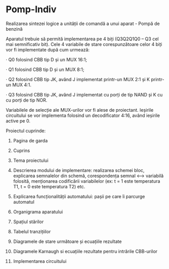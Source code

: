 # Pomp-Indiv
Realizarea sintezei logice a unității de comandă a unui aparat - Pompă de benzină
 
Aparatul trebuie să permită implementarea pe 4 biți (Q3Q2Q1Q0 – Q3 cel mai semnificativ bit). Cele 4 variabile de stare corespunzătoare celor 4 biți vor fi implementate după cum urmează:

· Q0 folosind CBB tip D și un MUX 16:1;

· Q1 folosind CBB tip D și un MUX 8:1;

· Q2 folosind CBB tip JK, având J implementat printr-un MUX 2:1 și K printr-un MUX 4:1.

· Q3 folosind CBB tip JK, având J implementat cu porți de tip NAND și K cu cu porți de tip NOR.

Variabilele de selecție ale MUX-urilor vor fi alese de proiectant.
Ieșirile circuitului se vor implementa folosind un decodificator 4:16, având ieșirile active pe 0.

Proiectul cuprinde:
1. Pagina de garda

2. Cuprins

3. Tema proiectului

4. Descrierea modului de implementare: realizarea schemei bloc, explicarea semnalelor din schemă, corespondența semnal <--> variabilă folosită, menționarea codificării variabilelor (ex: t = 1 este temperatura T1, t = 0 este temperatura T2) etc.

5. Explicarea funcționalității automatului: pașii pe care îi parcurge automatul

6. Organigrama aparatului

7. Spațiul stărilor

8. Tabelul tranzițiilor

9.  Diagramele de stare următoare și ecuațiile rezultate

10.  Diagramele Karnaugh si ecuațiile rezultate pentru intrările CBB-urilor

11.  Implementarea circuitului
